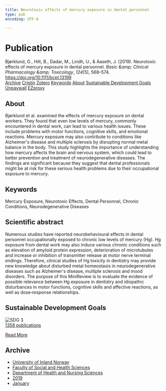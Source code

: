 ```yaml
---
title: Neurotoxic effects of mercury exposure in dental personnel
type: pub
encoding: UTF-8

---
```

<h1>Publication</h1>
<article id="csl-bib-container-55SU2DC4" class="csl-bib-container">
  <div class="csl-bib-body"> <div class="csl-entry">Bjørklund, G., Hilt, B., Dadar, M., Lindh, U., &#38; Aaseth, J. (2019). Neurotoxic effects of mercury exposure in dental personnel. <i>Basic &#38;amp; Clinical Pharmacology &#38;amp; Toxicology</i>, <i>124</i>(5), 568–574. <a href="https://doi.org/10.1111/bcpt.13199">https://doi.org/10.1111/bcpt.13199</a></div> </div>
  <div class="csl-bib-buttons">
    <a href="#taxonomy-article-55SU2DC4" alt="archive" class="csl-bib-button">Archive</a>
    <a href="https://app.cristin.no/results/show.jsf?id=1660052" alt="Cristin" class="csl-bib-button">Cristin</a>
    <a href="http://zotero.org/groups/5881554/items/55SU2DC4" alt="Zotero" class="csl-bib-button">Zotero</a>
    <a href="#keywords-article-55SU2DC4" alt="keywords" class="csl-bib-button">Keywords</a>
    <a href="#about-article-55SU2DC4" alt="about_pub" class="csl-bib-button">About</a>
    <a href="#sdg-article-55SU2DC4" alt="sdg" class="csl-bib-button">Sustainable Development Goals</a>
    <a href="https://onlinelibrary.wiley.com/doi/pdfdirect/10.1111/bcpt.13199" alt="Unpaywall" class="csl-bib-button">Unpaywall</a>
    <a href="https://onlinelibrary.wiley.com/doi/pdfdirect/10.1111/bcpt.13199" alt="EZproxy" class="csl-bib-button">EZproxy</a>
  </div>
  <div id="csl-bib-meta-container-55SU2DC4"></div>
</article>
<div id="csl-bib-meta-55SU2DC4" class="csl-bib-meta">
  <article id="about-article-55SU2DC4" class="about_pub-article">
    <h1>About</h1>
    Bjørklund et al. examined the effects of mercury exposure on dental workers. They found that even low levels of mercury, commonly encountered in dental work, can lead to various health issues. These include problems with motor functions, cognitive skills, and emotional reactions. Mercury exposure may also contribute to conditions like Alzheimer's disease and multiple sclerosis by disrupting normal metal balance in the body. This study highlights the importance of understanding how mercury affects the brain and nervous system, which could lead to better prevention and treatment of neurodegenerative diseases. The findings are significant because they suggest that dental professionals might be at risk for these serious health problems due to their occupational exposure to mercury.
  </article>
  <article id="keywords-article-55SU2DC4" class="keywords-article">
    <h1>Keywords</h1>
    Mercury Exposure, Neurotoxic Effects, Dental Personnel, Chronic Conditions, Neurodegenerative Diseases
  </article>
  <article id="abstract-article-55SU2DC4" class="abstract-article">
    <h1>Scientific abstract</h1>
    Numerous studies have reported neurobehavioural effects in dental personnel occupationally exposed to chronic low levels of mercury (Hg). Hg exposure from dental work may also induce various chronic conditions such as elevation of amyloid protein expression, deterioration of microtubules and increase or inhibition of transmitter release at motor nerve terminal endings. Therefore, clinical studies of Hg toxicity in dentistry may provide new knowledge about disturbed metal homeostasis in neurodegenerative diseases such as Alzheimer's disease, multiple sclerosis and mood disorders. The purpose of this MiniReview is to evaluate the evidence of possible relevance between Hg exposure in dentistry and idiopathic disturbances in motor functions, cognitive skills and affective reactions, as well as dose‐response relationships.
  </article>
  <article id="sdg-article-55SU2DC4" class="sdg-article">
    <h1>Sustainable Development Goals</h1>
    <div class="sdg-container"><div id="sdg3" class="sdg">
        <img src="{{< params subfolder >}}images/sdg/sdg03_en.png" class="image" alt="SDG 3">
        <div class="sdg-overlay">
          <a href="{{< params subfolder >}}en/archive/?sdg=3#archive" class="sdg-publication-count"><span>1358</span> publications</a>
          <p><a href="https://sdgs.un.org/goals/goal3" class="sdg-read-more">Read More</a></p>
        </div>
      </div></div>
  </article>
  <article id="taxonomy-article-55SU2DC4" class="taxonomy-article">
    <h1>Archive</h1>
    <ul>
      <li><a href="{{< params subfolder >}}en/archive/?key=3DCRN523">University of Inland Norway</a></li>
      <li><a href="{{< params subfolder >}}en/archive/?key=IDKFS3MX">Faculty of Social and Health Sciences</a></li>
      <li><a href="{{< params subfolder >}}en/archive/?key=GTV4ECMZ">Department of Health and Nursing Sciences</a></li>
      <li><a href="{{< params subfolder >}}en/archive/?key=E7THIEEM">2019</a></li>
      <li><a href="{{< params subfolder >}}en/archive/?key=7JE8LLZ8">January</a></li>
    </ul>
  </article>
</div>

